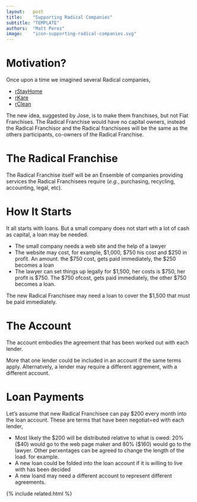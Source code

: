 ```yaml
---
layout:   post
title:    "Supporting Radical Companies"
subtitle: "TEMPLATE"
authors:  "Matt Perez"
image:    "icon-supporting-radical-companies.svg"
---
```


<div style='display:none; '>
 <p>Once upon a time we described several Radical companies. This is another motivation.</p>
</div>

<h1>Motivation?</h1>
 <p>Once upon a time we imagined several Radical companies,</p>
  <ul>
   <li><a href="https://radicalcompanies.com/2022/05/12/rstayhome" target="_blank">rStayHome</a></li>
   <li><a href="https://radicalcompanies.com/2022/05/13/rkare" target="_blank">rKare</a></li>
   <li><a href="https://radicalcompanies.com/2022/05/14/rclean" target="_blank">rClean</a></li>
  </ul>
 <p>The new idea, suggested by Jose, is to make them franchises, but not Fiat Franchises. The Radical Franchise would have no capital owners, instead the Radical Franchisor and the  Radical franchisees will be the same as the others participants, co-owners of the Radical Franchise.</p>

<h1>The Radical Franchise</h1>
 <p>The Radical Franchise itself will be an Ensemble of companies providing services the Radical Franchisees require (<em>e.g.</em>, purchasing, recycling, accounting, legal, etc).</p>

<h1>How It Starts</h1>
 <p>It all starts with loans. But a small company does not start wth a lot of cash as capital, a loan may be needed.</p>
  <ul>
   <li>The small company needs a web site and the help of a lawyer</li>
   <li>The website may cost, for example, $1,000, $750 his cost and $250 in profit. An amount. the $750 cost, gets paid immediately, the $250 becomes a loan</li>
   <li>The lawyer can set things up legally for $1,500, her costs is $750, her profit is $750. The $750 ofcost, gets paid immediately, the other $750 becomes a loan.</li>
  </ul>
  <p>The new Radical Franchisee may need a loan to cover the $1,500 that must be paid immediately.</p>

<h1>The Account</h1>
 <p>The account embodies the agreement that has been worked out with each lender.</p>
 <p>More that one lender could be included in an account if the same terms apply. Alternatvely, a lender may require a different aggrement, with a different account.</p>

<h1>Loan Payments</h1>
 <p>Let&rsquo;s assume that new Radical Franchisee can pay $200 every month into the loan account. These are terms that have been negotiat=ed with each lender,</p>
  <ul>
   <li>Most likely the $200 will be distributed relative to what is owed: 20% ($40) would go to the web page maker and 80% ($160) would go to the lawyer. Other perxentages can be agreed to change the length of the load. for example.</li>
   <li>A new loan could be folded into the loan account if it is willing to live with has been decided</li>
   <li>A new loand may need a different account to represent different agreements.</li>
  </ul>

{% include related.html %}